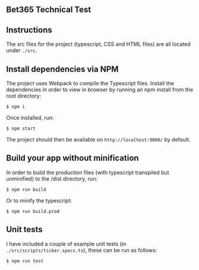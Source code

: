 Bet365 Technical Test
---

## Instructions

The src files for the project (typescript, CSS and HTML files) are all located under `./src`. 


## Install dependencies via NPM

The project uses Webpack to compile the Typescript files. Install the dependencies in order to view in browser by running an npm install from the root directory:

`$ npm i`

Once installed, run:

`$ npm start`

The project should then be available on `http://localhost:9000/` by default.


## Build your app without minification

In order to build the production files (with typescript transpiled but unminified) to the /dist directory, run:

`$ npm run build`

Or to minify the typescript:

`$ npm run build.prod`


## Unit tests

I have included a couple of example unit tests (in `./src/scripts/ticker.specs.ts`), these can be run as follows:

`$ npm run test`
